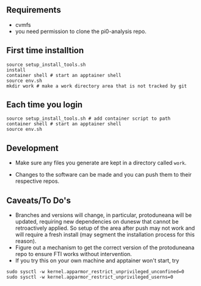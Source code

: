 ## Requirements
- cvmfs
- you need permission to clone the pi0-analysis repo.

## First time installtion
```
source setup_install_tools.sh
install
container shell # start an apptainer shell
source env.sh
mkdir work # make a work directory area that is not tracked by git
```

## Each time you login
```
source setup_install_tools.sh # add container script to path
container shell # start an apptainer shell
source env.sh
```

## Development
- Make sure any files you generate are kept in a directory called `work`.

- Changes to the software can be made and you can push them to their respective repos.

## Caveats/To Do's
- Branches and versions will change, in particular, protoduneana will be updated, requiring new dependencies on dunesw that cannot be retroactively applied. So setup of the area after push may not work and will require a fresh install (may segment the installation process for this reason).
- Figure out a mechanism to get the correct version of the protoduneana repo to ensure FTI works without intervention.
- If you try this on your own machine and apptainer won't start, try
```
sudo sysctl -w kernel.apparmor_restrict_unprivileged_unconfined=0
sudo sysctl -w kernel.apparmor_restrict_unprivileged_userns=0
```